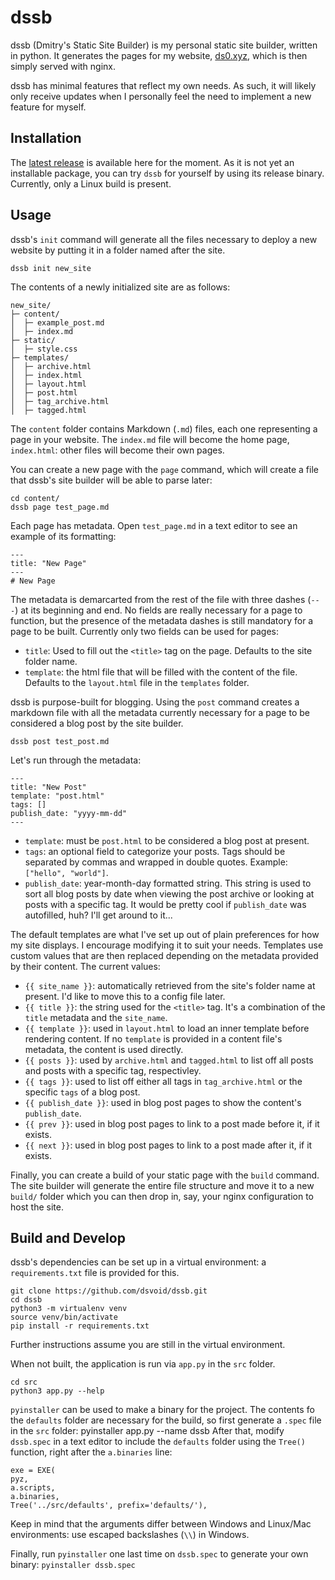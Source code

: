 # dssb
dssb (Dmitry's Static Site Builder) is my personal static site builder, written in python. It generates the pages for my website, [ds0.xyz](https://ds0.xyz), which is then simply served with nginx.

dssb has minimal features that reflect my own needs. As such, it will likely only receive updates when I personally feel the need to implement a new feature for myself.

## Installation
The [latest release](https://github.com/dsvoid/dssb/releases) is available here for the moment. As it is not yet an installable package, you can try `dssb` for yourself by using its release binary. Currently, only a Linux build is present.

## Usage
dssb's `init` command will generate all the files necessary to deploy a new website by putting it in a folder named after the site.
```
dssb init new_site
```
The contents of a newly initialized site are as follows:
```
new_site/
├─ content/
│  ├─ example_post.md
│  ├─ index.md
├─ static/
│  ├─ style.css
├─ templates/
│  ├─ archive.html
│  ├─ index.html
│  ├─ layout.html
│  ├─ post.html
│  ├─ tag_archive.html
│  ├─ tagged.html
```
The `content` folder contains Markdown (`.md`) files, each one representing a page in your website. The `index.md` file will become the home page, `index.html`: other files will become their own pages.

You can create a new page with the `page` command, which will create a file that dssb's site builder will be able to parse later:
```
cd content/
dssb page test_page.md
```
Each page has metadata. Open `test_page.md` in a text editor to see an example of its formatting:
```
---
title: "New Page"
---
# New Page
```
The metadata is demarcarted from the rest of the file with three dashes (`---`) at its beginning and end. No fields are really necessary for a page to function, but the presence of the metadata dashes is still mandatory for a page to be built. Currently only two fields can be used for pages:
- `title`: Used to fill out the `<title>` tag on the page. Defaults to the site folder name.
- `template`: the html file that will be filled with the content of the file. Defaults to the `layout.html` file in the `templates` folder.

dssb is purpose-built for blogging. Using the `post` command creates a markdown file with all the metadata currently necessary for a page to be considered a blog post by the site builder.
```
dssb post test_post.md
```
Let's run through the metadata:
```
---
title: "New Post"
template: "post.html"
tags: []
publish_date: "yyyy-mm-dd"
---
```
- `template`: must be `post.html` to be considered a blog post at present.
- `tags`: an optional field to categorize your posts. Tags should be separated by commas and wrapped in double quotes. Example: `["hello", "world"]`.
- `publish_date`: year-month-day formatted string. This string is used to sort all blog posts by date when viewing the post archive or looking at posts with a specific tag.
It would be pretty cool if `publish_date` was autofilled, huh? I'll get around to it...

The default templates are what I've set up out of plain preferences for how my site displays. I encourage modifying it to suit your needs. Templates use custom values that are then replaced depending on the metadata provided by their content. The current values:
- `{{ site_name }}`: automatically retrieved from the site's folder name at present. I'd like to move this to a config file later.
- `{{ title }}`: the string used for the `<title>` tag. It's a combination of the `title` metadata and the `site_name`.
- `{{ template }}`: used in `layout.html` to load an inner template before rendering content. If no `template` is provided in a content file's metadata, the content is used directly.
- `{{ posts }}`: used by `archive.html` and `tagged.html` to list off all posts and posts with a specific tag, respectivley.
- `{{ tags }}`: used to list off either all tags in `tag_archive.html` or the specific `tags` of a blog post.
- `{{ publish_date }}`: used in blog post pages to show the content's `publish_date`.
- `{{ prev }}`: used in blog post pages to link to a post made before it, if it exists.
- `{{ next }}`: used in blog post pages to link to a post made after it, if it exists.

Finally, you can create a build of your static page with the `build` command. The site builder will generate the entire file structure and move it to a new `build/` folder which you can then drop in, say, your nginx configuration to host the site.

## Build and Develop
dssb's dependencies can be set up in a virtual environment: a `requirements.txt` file is provided for this.
```
git clone https://github.com/dsvoid/dssb.git
cd dssb
python3 -m virtualenv venv
source venv/bin/activate
pip install -r requirements.txt
```
Further instructions assume you are still in the virtual environment.

When not built, the application is run via `app.py` in the `src` folder.
```
cd src
python3 app.py --help
```

`pyinstaller` can be used to make a binary for the project. The contents fo the `defaults` folder are necessary for the build, so first generate a `.spec` file in the `src` folder:
    pyinstaller app.py --name dssb
After that, modify `dssb.spec` in a text editor to include the `defaults` folder using the `Tree()` function, right after the `a.binaries` line:
```
exe = EXE(
pyz,
a.scripts,
a.binaries,
Tree('../src/defaults', prefix='defaults/'),
```
Keep in mind that the arguments differ between Windows and Linux/Mac environments: use escaped backslashes (`\\`) in Windows.

Finally, run `pyinstaller` one last time on `dssb.spec` to generate your own binary:
```pyinstaller dssb.spec```
